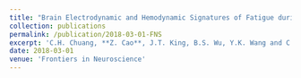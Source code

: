 ```yaml
---
title: "Brain Electrodynamic and Hemodynamic Signatures of Fatigue during Driving"
collection: publications
permalink: /publication/2018-03-01-FNS
excerpt: 'C.H. Chuang, **Z. Cao**, J.T. King, B.S. Wu, Y.K. Wang and C.T. Lin'
date: 2018-03-01
venue: 'Frontiers in Neuroscience'
---
```

